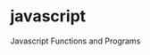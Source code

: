 # javascript
Javascript Functions and Programs
<br>
<script type='text/javascript' src='formatMoneyPtBr.js'></script>

<br>
<script><br>
  var moneyPtBr = formatMoneyPtBr({value_to_insert});<br>
  console.log(moneyPtBr);<br>
</script><br>

